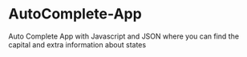 # AutoComplete-App
Auto Complete App with Javascript and JSON where you can find the capital and extra information about states
